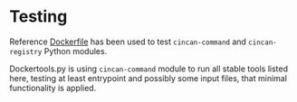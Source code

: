 # Testing

Reference [Dockerfile](Dockerfile) has been used to test `cincan-command` and `cincan-registry` Python modules.

Dockertools.py is using `cincan-command` module to run all stable tools listed here, testing at least entrypoint and possibly some input files, that minimal functionality is applied.


